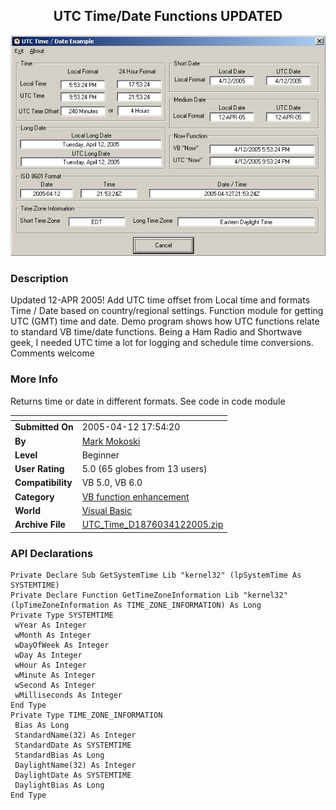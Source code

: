 ﻿<div align="center">

## UTC Time/Date Functions  UPDATED

<img src="PIC20054121800945.jpg">
</div>

### Description

Updated 12-APR 2005! Add UTC time offset from Local time and formats Time / Date based on country/regional settings. Function module for getting UTC (GMT) time and date. Demo program shows how UTC functions relate to standard VB time/date functions. Being a Ham Radio and Shortwave geek, I needed UTC time a lot for logging and schedule time conversions. Comments welcome
 
### More Info
 
Returns time or date in different formats. See code in code module


<span>             |<span>
---                |---
**Submitted On**   |2005-04-12 17:54:20
**By**             |[Mark Mokoski](https://github.com/Planet-Source-Code/PSCIndex/blob/master/ByAuthor/mark-mokoski.md)
**Level**          |Beginner
**User Rating**    |5.0 (65 globes from 13 users)
**Compatibility**  |VB 5\.0, VB 6\.0
**Category**       |[VB function enhancement](https://github.com/Planet-Source-Code/PSCIndex/blob/master/ByCategory/vb-function-enhancement__1-25.md)
**World**          |[Visual Basic](https://github.com/Planet-Source-Code/PSCIndex/blob/master/ByWorld/visual-basic.md)
**Archive File**   |[UTC\_Time\_D1876034122005\.zip](https://github.com/Planet-Source-Code/mark-mokoski-utc-time-date-functions-updated__1-42098/archive/master.zip)

### API Declarations

```
Private Declare Sub GetSystemTime Lib "kernel32" (lpSystemTime As SYSTEMTIME)
Private Declare Function GetTimeZoneInformation Lib "kernel32" (lpTimeZoneInformation As TIME_ZONE_INFORMATION) As Long
Private Type SYSTEMTIME
 wYear As Integer
 wMonth As Integer
 wDayOfWeek As Integer
 wDay As Integer
 wHour As Integer
 wMinute As Integer
 wSecond As Integer
 wMilliseconds As Integer
End Type
Private Type TIME_ZONE_INFORMATION
 Bias As Long
 StandardName(32) As Integer
 StandardDate As SYSTEMTIME
 StandardBias As Long
 DaylightName(32) As Integer
 DaylightDate As SYSTEMTIME
 DaylightBias As Long
End Type
```





